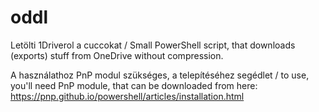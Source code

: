 # oddl
Letölti 1Driverol a cuccokat / Small PowerShell script, that downloads (exports) stuff from OneDrive without compression.

A használathoz PnP modul szükséges, a telepítéséhez segédlet / to use, you'll need PnP module, that can be downloaded from here:
https://pnp.github.io/powershell/articles/installation.html
